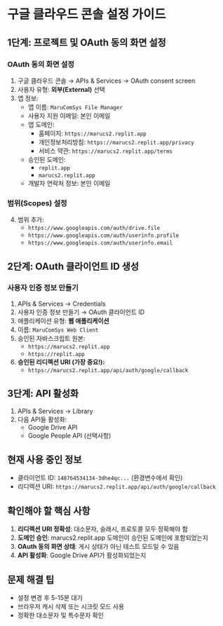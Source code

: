 # 구글 클라우드 콘솔 설정 가이드

## 1단계: 프로젝트 및 OAuth 동의 화면 설정

### OAuth 동의 화면 설정
1. 구글 클라우드 콘솔 → APIs & Services → OAuth consent screen
2. 사용자 유형: **외부(External)** 선택
3. 앱 정보:
   - 앱 이름: `MaruComSys File Manager`
   - 사용자 지원 이메일: 본인 이메일
   - 앱 도메인:
     - 홈페이지: `https://marucs2.replit.app`
     - 개인정보처리방침: `https://marucs2.replit.app/privacy`
     - 서비스 약관: `https://marucs2.replit.app/terms`
   - 승인된 도메인:
     - `replit.app`
     - `marucs2.replit.app`
   - 개발자 연락처 정보: 본인 이메일

### 범위(Scopes) 설정
4. 범위 추가:
   - `https://www.googleapis.com/auth/drive.file`
   - `https://www.googleapis.com/auth/userinfo.profile`
   - `https://www.googleapis.com/auth/userinfo.email`

## 2단계: OAuth 클라이언트 ID 생성

### 사용자 인증 정보 만들기
1. APIs & Services → Credentials
2. 사용자 인증 정보 만들기 → OAuth 클라이언트 ID
3. 애플리케이션 유형: **웹 애플리케이션**
4. 이름: `MaruComSys Web Client`
5. 승인된 자바스크립트 원본:
   - `https://marucs2.replit.app`
   - `https://replit.app`
6. **승인된 리디렉션 URI (가장 중요!):**
   - `https://marucs2.replit.app/api/auth/google/callback`

## 3단계: API 활성화
1. APIs & Services → Library
2. 다음 API들 활성화:
   - Google Drive API
   - Google People API (선택사항)

## 현재 사용 중인 정보
- 클라이언트 ID: `148764534134-3dhe4qc...` (환경변수에서 확인)
- 리디렉션 URI: `https://marucs2.replit.app/api/auth/google/callback`

## 확인해야 할 핵심 사항
1. **리디렉션 URI 정확성**: 대소문자, 슬래시, 프로토콜 모두 정확해야 함
2. **도메인 승인**: marucs2.replit.app 도메인이 승인된 도메인에 포함되었는지
3. **OAuth 동의 화면 상태**: 게시 상태가 아닌 테스트 모드일 수 있음
4. **API 활성화**: Google Drive API가 활성화되었는지

## 문제 해결 팁
- 설정 변경 후 5-15분 대기
- 브라우저 캐시 삭제 또는 시크릿 모드 사용
- 정확한 대소문자 및 특수문자 확인